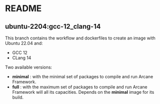 # README
## ubuntu-2204:gcc-12_clang-14

This branch contains the workflow and dockerfiles to create an
image with Ubuntu 22.04 and:
- GCC 12
- CLang 14

Two available versions:
- **minimal** : with the minimal set of packages to compile and 
  run Arcane Framework.
- **full** : with the maximum set of packages to compile and run
  Arcane Framework will all its capacities. Depends on the
  **minimal** image for its build.
